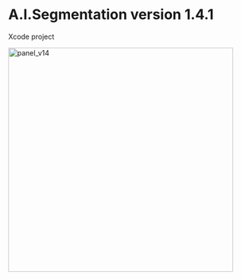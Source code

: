 # A.I.Segmentation version 1.4.1
Xcode project
  
  
<img width="452" alt="panel_v14" src="https://user-images.githubusercontent.com/52600509/72216009-8141ea00-355e-11ea-8502-b119d2e6cbc6.png">
